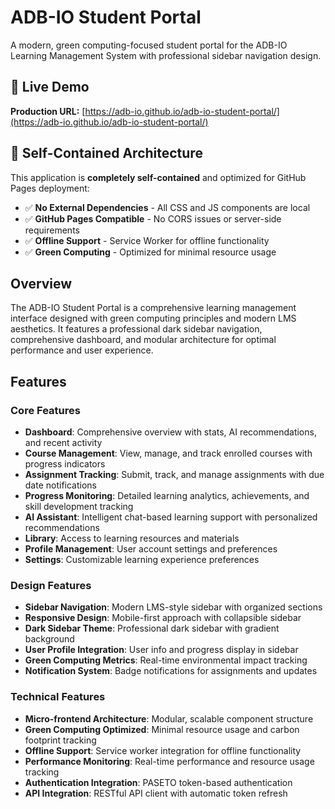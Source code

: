 # ADB-IO Student Portal

A modern, green computing-focused student portal for the ADB-IO Learning Management System with professional sidebar navigation design.

## 🚀 Live Demo

**Production URL:** [https://adb-io.github.io/adb-io-student-portal/](https://adb-io.github.io/adb-io-student-portal/)

## 📱 Self-Contained Architecture

This application is **completely self-contained** and optimized for GitHub Pages deployment:
- ✅ **No External Dependencies** - All CSS and JS components are local
- ✅ **GitHub Pages Compatible** - No CORS issues or server-side requirements
- ✅ **Offline Support** - Service Worker for offline functionality
- ✅ **Green Computing** - Optimized for minimal resource usage

## Overview

The ADB-IO Student Portal is a comprehensive learning management interface designed with green computing principles and modern LMS aesthetics. It features a professional dark sidebar navigation, comprehensive dashboard, and modular architecture for optimal performance and user experience.

## Features

### Core Features
- **Dashboard**: Comprehensive overview with stats, AI recommendations, and recent activity
- **Course Management**: View, manage, and track enrolled courses with progress indicators
- **Assignment Tracking**: Submit, track, and manage assignments with due date notifications
- **Progress Monitoring**: Detailed learning analytics, achievements, and skill development tracking
- **AI Assistant**: Intelligent chat-based learning support with personalized recommendations
- **Library**: Access to learning resources and materials
- **Profile Management**: User account settings and preferences
- **Settings**: Customizable learning experience preferences

### Design Features
- **Sidebar Navigation**: Modern LMS-style sidebar with organized sections
- **Responsive Design**: Mobile-first approach with collapsible sidebar
- **Dark Sidebar Theme**: Professional dark sidebar with gradient background
- **User Profile Integration**: User info and progress display in sidebar
- **Green Computing Metrics**: Real-time environmental impact tracking
- **Notification System**: Badge notifications for assignments and updates

### Technical Features
- **Micro-frontend Architecture**: Modular, scalable component structure
- **Green Computing Optimized**: Minimal resource usage and carbon footprint tracking
- **Offline Support**: Service worker integration for offline functionality
- **Performance Monitoring**: Real-time performance and resource usage tracking
- **Authentication Integration**: PASETO token-based authentication
- **API Integration**: RESTful API client with automatic token refresh
